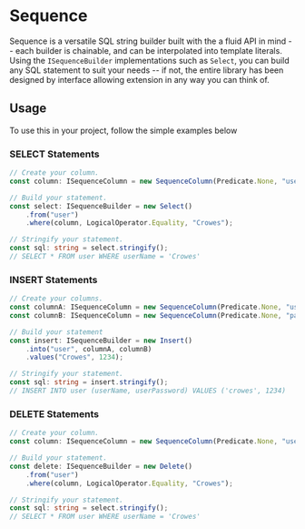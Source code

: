# Sequence
Sequence is a versatile SQL string builder built with the a fluid API in mind -- each builder is chainable, and can be interpolated into template literals. Using the `ISequenceBuilder` implementations such as `Select`, you can build any SQL statement to suit your needs -- if not, the entire library has been designed by interface allowing extension in any way you can think of.

## Usage
To use this in your project, follow the simple examples below

### SELECT Statements
```typescript
// Create your column.
const column: ISequenceColumn = new SequenceColumn(Predicate.None, "username");

// Build your statement.
const select: ISequenceBuilder = new Select()
    .from("user")
    .where(column, LogicalOperator.Equality, "Crowes");

// Stringify your statement.
const sql: string = select.stringify();
// SELECT * FROM user WHERE userName = 'Crowes'
```
### INSERT Statements
```typescript
// Create your columns.
const columnA: ISequenceColumn = new SequenceColumn(Predicate.None, "username")
const columnB: ISequenceColumn = new SequenceColumn(Predicate.None, "password")

// Build your statement
const insert: ISequenceBuilder = new Insert()
    .into("user", columnA, columnB)
    .values("Crowes", 1234);

// Stringify your statement.
const sql: string = insert.stringify();
// INSERT INTO user (userName, userPassword) VALUES ('crowes', 1234)
```

### DELETE Statements
```typescript
// Create your column.
const column: ISequenceColumn = new SequenceColumn(Predicate.None, "username");

// Build your statement.
const delete: ISequenceBuilder = new Delete()
    .from("user")
    .where(column, LogicalOperator.Equality, "Crowes");

// Stringify your statement.
const sql: string = select.stringify();
// SELECT * FROM user WHERE userName = 'Crowes'
```